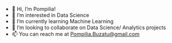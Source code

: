 - 👋 Hi, I’m Pompilia!
- 👀 I’m interested in Data Science
- 🌱 I’m currently learning Machine Learning
- 💞️ I’m looking to collaborate on Data Science/ Analytics projects
- 📫 You can reach me at Pompilia.Buzatu@gmail.com

<!---
PompiliaB/PompiliaB is a ✨ special ✨ repository because its `README.md` (this file) appears on your GitHub profile.
You can click the Preview link to take a look at your changes.
--->
